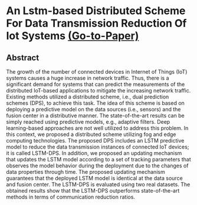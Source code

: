 # An Lstm-based Distributed Scheme For Data Transmission Reduction Of Iot Systems [(Go-to-Paper)](https://www.sciencedirect.com/science/article/abs/pii/S0925231221016295?via%3Dihub&fbclid=IwAR3bNM8A6BXq4zaR1quTLNrsUXTaVSlzOaM8AVkWRC51be1GfIDy6Zg8m8Q)

## Abstract
The growth of the number of connected devices in Internet of Things (IoT) systems causes a huge increase in network traffic. Thus, there is a significant demand for systems that can predict the measurements of the distributed IoT-based applications to mitigate the increasing network traffic. Existing methods utilized a distributed scheme, i.e., dual prediction schemes (DPS), to achieve this task. The idea of this scheme is based on deploying a predictive model on the data sources (i.e., sensors) and the fusion center in a distributive manner. The state-of-the-art results can be simply reached using predictive models, e.g., adaptive filters. Deep learning-based approaches are not well utilized to address this problem. In this context, we proposed a distributed scheme utilizing fog and edge computing technologies. The proposed DPS includes an LSTM predictive model to reduce the data transmission instances of connected IoT devices; it is called LSTM-DPS. In addition, we proposed an updating mechanism that updates the LSTM model according to a set of tracking parameters that observes the model behavior during the deployment due to the changes of data properties through time. The proposed updating mechanism guarantees that the deployed LSTM model is identical at the data source and fusion center. The LSTM-DPS is evaluated using two real datasets. The obtained results show that the LSTM-DPS outperforms state-of-the-art methods in terms of communication reduction ratios.
